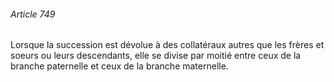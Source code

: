 ###### Article 749

Lorsque la succession est dévolue à des collatéraux autres que les frères et soeurs ou leurs descendants, elle se divise par moitié entre ceux de la branche paternelle et ceux de la branche maternelle.

